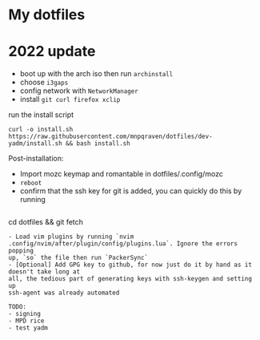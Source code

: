 # My dotfiles

# 2022 update
- boot up with the arch iso then run `archinstall`
- choose `i3gaps`
- config network with `NetworkManager`
- install `git curl firefox xclip`

run the install script
```
curl -o install.sh https://raw.githubusercontent.com/mnpqraven/dotfiles/dev-yadm/install.sh && bash install.sh
```
Post-installation:
- Import mozc keymap and romantable in dotfiles/.config/mozc
- `reboot`
- confirm that the ssh key for git is added, you can quickly do this by
  running
  ```
cd dotfiles && git fetch
  ```
- Load vim plugins by running `nvim
  .config/nvim/after/plugin/config/plugins.lua`. Ignore the errors popping
  up, `so` the file then run `PackerSync`
- [Optional] Add GPG key to github, for now just do it by hand as it doesn't take long at
  all, the tedious part of generating keys with ssh-keygen and setting up
  ssh-agent was already automated

TODO:
- signing
- MPD rice
- test yadm
